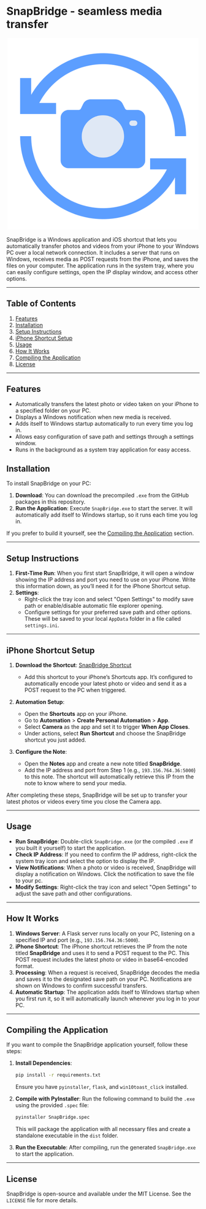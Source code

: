 # SnapBridge - seamless media transfer

<p align="center">
  <img src="https://github.com/amstrdm/SnapBridge/blob/main/icon.png" />
</p>

SnapBridge is a Windows application and iOS shortcut that lets you automatically transfer photos and videos from your iPhone to your Windows PC over a local network connection. It includes a server that runs on Windows, receives media as POST requests from the iPhone, and saves the files on your computer. The application runs in the system tray, where you can easily configure settings, open the IP display window, and access other options.




---

## Table of Contents
1. [Features](#features)
2. [Installation](#installation)
3. [Setup Instructions](#setup-instructions)
4. [iPhone Shortcut Setup](#iphone-shortcut-setup)
5. [Usage](#usage)
6. [How It Works](#how-it-works)
7. [Compiling the Application](#compiling-the-application)
8. [License](#license)

---

## Features
- Automatically transfers the latest photo or video taken on your iPhone to a specified folder on your PC.
- Displays a Windows notification when new media is received.
- Adds itself to Windows startup automatically to run every time you log in.
- Allows easy configuration of save path and settings through a settings window.
- Runs in the background as a system tray application for easy access.

## Installation
To install SnapBridge on your PC:
1. **Download**: You can download the precompiled `.exe` from the GitHub packages in this repository.
2. **Run the Application**: Execute `SnapBridge.exe` to start the server. It will automatically add itself to Windows startup, so it runs each time you log in.

If you prefer to build it yourself, see the [Compiling the Application](#compiling-the-application) section.

---

## Setup Instructions
1. **First-Time Run**: When you first start SnapBridge, it will open a window showing the IP address and port you need to use on your iPhone. Write this information down, as you’ll need it for the iPhone Shortcut setup.
2. **Settings**:
   - Right-click the tray icon and select "Open Settings" to modify save path or enable/disable automatic file explorer opening.
   - Configure settings for your preferred save path and other options. These will be saved to your local `AppData` folder in a file called `settings.ini`.

---

## iPhone Shortcut Setup

1. **Download the Shortcut**: [SnapBridge Shortcut](https://www.icloud.com/shortcuts/a3c7dc8ff5c948aaabb3521fb746c13a)
   - Add this shortcut to your iPhone’s Shortcuts app. It’s configured to automatically encode your latest photo or video and send it as a POST request to the PC when triggered.

2. **Automation Setup**:
   - Open the **Shortcuts** app on your iPhone.
   - Go to **Automation** > **Create Personal Automation** > **App**.
   - Select **Camera** as the app and set it to trigger **When App Closes**.
   - Under actions, select **Run Shortcut** and choose the SnapBridge shortcut you just added.

3. **Configure the Note**:
   - Open the **Notes** app and create a new note titled **SnapBridge**.
   - Add the IP address and port from Step 1 (e.g., `193.156.764.36:5000`) to this note. The shortcut will automatically retrieve this IP from the note to know where to send your media.

After completing these steps, SnapBridge will be set up to transfer your latest photos or videos every time you close the Camera app.

---

## Usage

- **Run SnapBridge**: Double-click `SnapBridge.exe` (or the compiled `.exe` if you built it yourself) to start the application. 
- **Check IP Address**: If you need to confirm the IP address, right-click the system tray icon and select the option to display the IP.
- **View Notifications**: When a photo or video is received, SnapBridge will display a notification on Windows. Click the notification to save the file to your pc.
- **Modify Settings**: Right-click the tray icon and select "Open Settings" to adjust the save path and other configurations.

---

## How It Works

1. **Windows Server**: A Flask server runs locally on your PC, listening on a specified IP and port (e.g., `193.156.764.36:5000`).
2. **iPhone Shortcut**: The iPhone shortcut retrieves the IP from the note titled **SnapBridge** and uses it to send a POST request to the PC. This POST request includes the latest photo or video in base64-encoded format.
3. **Processing**: When a request is received, SnapBridge decodes the media and saves it to the designated save path on your PC. Notifications are shown on Windows to confirm successful transfers.
4. **Automatic Startup**: The application adds itself to Windows startup when you first run it, so it will automatically launch whenever you log in to your PC.

---

## Compiling the Application

If you want to compile the SnapBridge application yourself, follow these steps:

1. **Install Dependencies**:
   ```bash
   pip install -r requirements.txt
   ```
   Ensure you have `pyinstaller`, `flask`, and `win10toast_click` installed.

2. **Compile with PyInstaller**:
   Run the following command to build the `.exe` using the provided `.spec` file:
   ```bash
   pyinstaller SnapBridge.spec
   ```
   This will package the application with all necessary files and create a standalone executable in the `dist` folder.

3. **Run the Executable**:
   After compiling, run the generated `SnapBridge.exe` to start the application.

---

## License
SnapBridge is open-source and available under the MIT License. See the `LICENSE` file for more details.
